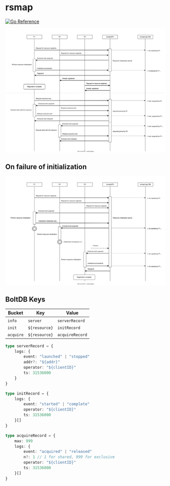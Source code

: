 # rsmap
[![Go Reference](https://pkg.go.dev/badge/github.com/daichitakahashi/rsmap.svg)](https://pkg.go.dev/github.com/daichitakahashi/rsmap)

![](./sequence.drawio.svg)

## On failure of initialization
![](./retry-init.drawio.svg)

## BoltDB Keys

|Bucket|Key|Value|
|---|---|---|
|`info`|`server`|`serverRecord`|
|`init`|`${resource}`|`initRecord`|
|`acquire`|`${resource}`|`acquireRecord`|

```typescript
type serverRecord = {
    logs: {
        event: "launched" | "stopped"
        addr?: "${addr}"
        operator: "${clientID}"
        ts: 31536000
    }
}
```

```typescript
type initRecord = {
    logs: {
        event: "started" | "complete"
        operator: "${clientID}"
        ts: 31536000
    }[]
}
```

```typescript
type acquireRecord = {
    max: 999
    logs: {
        event: "acquired" | "released"
        n?: 1 // 1 for shared, 999 for exclusive
        operator: "${clientID}"
        ts: 31536000
    }[]
}
```
